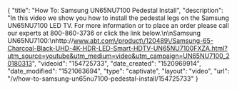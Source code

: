 {
    "title": "How To: Samsung UN65NU7100 Pedestal Install",
    "description": "In this video we show you how to install the pedestal legs on the Samsung UN65NU7100 LED TV.  For more information or to place an order please call our experts at 800-860-3736 or click the link below.\n\nSamsung UN65NU7100:\nhttp:\/\/www.abt.com\/product\/120489\/Samsung-65-Charcoal-Black-UHD-4K-HDR-LED-Smart-HDTV-UN65NU7100FXZA.html?utm_source=youtube&utm_medium=video&utm_campaign=UN65NU7100_20180313",
    "videoid": "154725733",
    "date_created": "1520969914",
    "date_modified": "1521063694",
    "type": "captivate",
    "layout": "video",
    "url": "\/v\/how-to-samsung-un65nu7100-pedestal-install\/154725733"
}